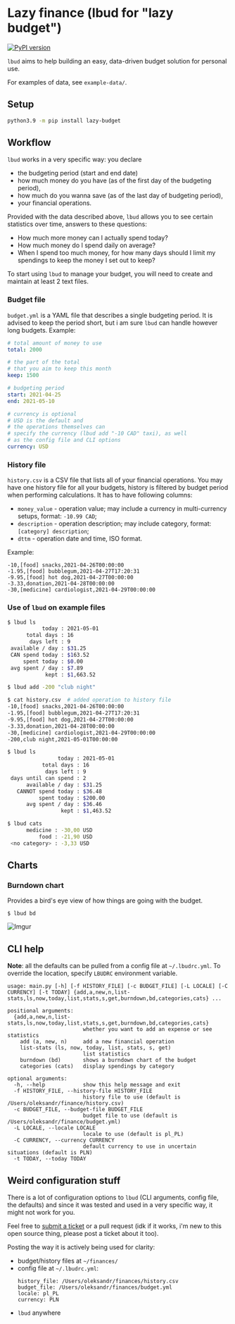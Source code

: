 # Lazy finance (lbud for "lazy budget")

[![PyPI version](https://badge.fury.io/py/lazy-budget.svg)](https://badge.fury.io/py/lazy-budget)

`lbud` aims to help building an easy, data-driven budget solution for personal use.

For examples of data, see `example-data/`.

## Setup

```bash
python3.9 -m pip install lazy-budget
```

## Workflow

`lbud` works in a very specific way: you declare
- the budgeting period (start and end date)
- how much money do you have (as of the first day of the budgeting period),
- how much do you wanna save (as of the last day of budgeting period),
- your financial operations.

Provided with the data described above, `lbud` allows you to see certain statistics over time, answers to these questions:
- How much more money can I actually spend today?
- How much money do I spend daily on average?
- When I spend too much money, for how many days should I limit my spendings to keep the money I set out to keep?

To start using `lbud` to manage your budget,
you will need to create and
maintain at least 2 text files.

### Budget file

`budget.yml` is a YAML file that describes a single budgeting period. It is advised to keep the period short, but i am sure `lbud` can handle however long budgets. Example:

```yaml
# total amount of money to use
total: 2000

# the part of the total
# that you aim to keep this month
keep: 1500

# budgeting period
start: 2021-04-25
end: 2021-05-10

# currency is optional
# USD is the default and
# the operations themselves can
# specify the currency (lbud add "-10 CAD" taxi), as well
# as the config file and CLI options
currency: USD
```

### History file

`history.csv` is a CSV file that lists all of your financial operations. You may have one history file for all your budgets, history is filtered by budget period when performing calculations.
It has to have following columns:

- `money_value` - operation value; may include a currency in multi-currency setups, format: `-10.99 CAD`;
- `description` - operation description; may include category, format: `[category] description`;
- `dttm` - operation date and time, ISO format.

Example:

```csv
-10,[food] snacks,2021-04-26T00:00:00
-1.95,[food] bubblegum,2021-04-27T17:20:31
-9.95,[food] hot dog,2021-04-27T00:00:00
-3.33,donation,2021-04-28T00:00:00
-30,[medicine] cardiologist,2021-04-29T00:00:00
```

### Use of `lbud` on example files
```bash
$ lbud ls
           today : 2021-05-01
      total days : 16
       days left : 9
 available / day : $31.25
 CAN spend today : $163.52
     spent today : $0.00
 avg spent / day : $7.89
            kept : $1,663.52

$ lbud add -200 "club night"

$ cat history.csv  # added operation to history file
-10,[food] snacks,2021-04-26T00:00:00
-1.95,[food] bubblegum,2021-04-27T17:20:31
-9.95,[food] hot dog,2021-04-27T00:00:00
-3.33,donation,2021-04-28T00:00:00
-30,[medicine] cardiologist,2021-04-29T00:00:00
-200,club night,2021-05-01T00:00:00

$ lbud ls
                today : 2021-05-01
           total days : 16
            days left : 9
 days until can spend : 2
      available / day : $31.25
   CANNOT spend today : $36.48
          spent today : $200.00
      avg spent / day : $36.46
                 kept : $1,463.52

$ lbud cats
      medicine : -30,00 USD
          food : -21,90 USD
 <no category> : -3,33 USD
```
## Charts

### Burndown chart

Provides a bird's eye view of how things are going with the budget.

```
$ lbud bd
```

![Imgur](https://i.imgur.com/gP4g8En.png 'Example burndown chart')

## CLI help

**Note**: all the defaults can be pulled from a config file at `~/.lbudrc.yml`.
To override the location, specify `LBUDRC` environment variable.

```
usage: main.py [-h] [-f HISTORY_FILE] [-c BUDGET_FILE] [-L LOCALE] [-C CURRENCY] [-t TODAY] {add,a,new,n,list-stats,ls,now,today,list,stats,s,get,burndown,bd,categories,cats} ...

positional arguments:
  {add,a,new,n,list-stats,ls,now,today,list,stats,s,get,burndown,bd,categories,cats}
                        whether you want to add an expense or see statistics
    add (a, new, n)     add a new financial operation
    list-stats (ls, now, today, list, stats, s, get)
                        list statistics
    burndown (bd)       shows a burndown chart of the budget
    categories (cats)   display spendings by category

optional arguments:
  -h, --help            show this help message and exit
  -f HISTORY_FILE, --history-file HISTORY_FILE
                        history file to use (default is /Users/oleksandr/finance/history.csv)
  -c BUDGET_FILE, --budget-file BUDGET_FILE
                        budget file to use (default is /Users/oleksandr/finance/budget.yml)
  -L LOCALE, --locale LOCALE
                        locale to use (default is pl_PL)
  -C CURRENCY, --currency CURRENCY
                        default currency to use in uncertain situations (default is PLN)
  -t TODAY, --today TODAY
```

## Weird configuration stuff

There is a lot of configuration options to `lbud`
(CLI arguments, config file, the defaults)
and since it was tested and used
in a very specific way, it might not work for you.

Feel free to [submit a ticket](https://gitlab.com/oleksandr.zelentsov/lazy-finance/-/issues/new) or a pull request (idk if it works, i'm new to this open source thing, please post a ticket about it too).

Posting the way it is actively being used for clarity:

- budget/history files at `~/finances/`
- config file at `~/.lbudrc.yml`:
  ```
  history_file: /Users/oleksandr/finances/history.csv
  budget_file: /Users/oleksandr/finances/budget.yml
  locale: pl_PL
  currency: PLN
  ```
- `lbud` anywhere
